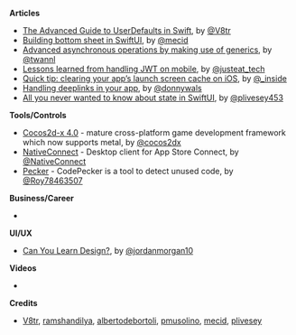 
**Articles**

* [The Advanced Guide to UserDefaults in Swift](https://www.vadimbulavin.com/advanced-guide-to-userdefaults-in-swift/), by [@V8tr](https://twitter.com/V8tr)
* [Building bottom sheet in SwiftUI](https://swiftwithmajid.com/2019/12/11/building-bottom-sheet-in-swiftui/), by [@mecid](https://twitter.com/mecid)
* [Advanced asynchronous operations by making use of generics](https://www.avanderlee.com/swift/advanced-asynchronous-operations/), by [@twannl](https://twitter.com/twannl)
* [Lessons learned from handling JWT on mobile](https://medium.com/just-eat-tech/lessons-learned-from-handling-jwt-on-mobile-c6e4b1d4fed6), by [@justeat_tech](https://twitter.com/justeat_tech)
* [Quick tip: clearing your app’s launch screen cache on iOS](https://rambo.codes/ios/quick-tip/2019/12/09/clearing-your-apps-launch-screen-cache-on-ios.html), by [@_inside](https://www.twitter.com/_inside)
* [Handling deeplinks in your app](https://www.donnywals.com/handling-deeplinks-in-your-app/), by [@donnywals](https://twitter.com/donnywals)
* [All you never wanted to know about state in SwiftUI](https://medium.com/device-blogs/all-you-never-wanted-to-know-about-state-in-swiftui-7314d0c51318), by [@plivesey453](https://twitter.com/plivesey453)

**Tools/Controls**

* [Cocos2d-x 4.0](https://www.cocos.com/en/cocos2dx) - mature cross-platform game development framework which now supports metal, by [@cocos2dx](https://twitter.com/cocos2dx/)
* [NativeConnect](https://nativeconnect.app/blog/official-launch/) - Desktop client for App Store Connect, by [@NativeConnect](https://twitter.com/NativeConnect)
* [Pecker](https://github.com/woshiccm/Pecker) - CodePecker is a tool to detect unused code, by [@Roy78463507](https://twitter.com/Roy78463507)

**Business/Career**

* 

**UI/UX**

* [Can You Learn Design?](https://www.swiftjectivec.com/can-you-learn-design/), by [@jordanmorgan10](https://www.twitter.com/jordanmorgan10)

**Videos**

* 

**Credits**

* [V8tr](https://github.com/V8tr), [ramshandilya](https://github.com/ramshandilya), [albertodebortoli](https://github.com/albertodebortoli), [pmusolino](https://github.com/pmusolino), [mecid](https://github.com/mecid), [plivesey](https://github.com/plivesey/)
